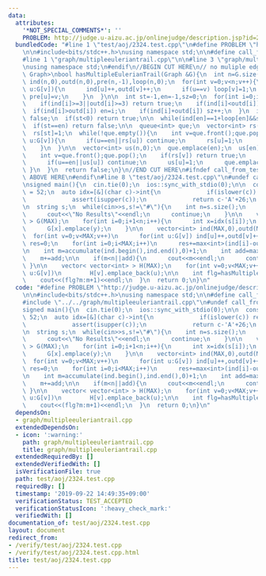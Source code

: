 ```yaml
---
data:
  attributes:
    '*NOT_SPECIAL_COMMENTS*': ''
    PROBLEM: http://judge.u-aizu.ac.jp/onlinejudge/description.jsp?id=2324
  bundledCode: "#line 1 \"test/aoj/2324.test.cpp\"\n#define PROBLEM \"http://judge.u-aizu.ac.jp/onlinejudge/description.jsp?id=2324\"\
    \n\n#include<bits/stdc++.h>\nusing namespace std;\n\n#define call_from_test\n\
    #line 1 \"graph/multipleeuleriantrail.cpp\"\n\n#line 3 \"graph/multipleeuleriantrail.cpp\"\
    \nusing namespace std;\n#endif\n//BEGIN CUT HERE\n// no muliple edge\ntemplate<typename\
    \ Graph>\nbool hasMultipleEulerianTrail(Graph &G){\n  int n=G.size();\n  vector<int>\
    \ ind(n,0),outd(n,0),pre(n,-1),loop(n,0);\n  for(int v=0;v<n;v++){\n    for(int\
    \ u:G[v]){\n      ind[u]++,outd[v]++;\n      if(u==v) loop[v]=1;\n      if(u!=v)\
    \ pre[u]=v;\n    }\n  }\n\n  int st=-1,en=-1,sz=0;\n  for(int i=0;i<n;i++){\n\
    \    if(ind[i]>=3||outd[i]>=3) return true;\n    if(ind[i]<outd[i]) st=i;\n  \
    \  if(ind[i]>outd[i]) en=i;\n    if(ind[i]+outd[i]) sz++;\n  }\n  if(sz<2) return\
    \ false;\n  if(st<0) return true;\n\n  while(ind[en]==1+loop[en]&&st!=en) en=pre[en];\n\
    \  if(st==en) return false;\n\n  queue<int> que;\n  vector<int> rs(n,0);\n  que.emplace(st);\n\
    \  rs[st]=1;\n  while(!que.empty()){\n    int v=que.front();que.pop();\n    for(int\
    \ u:G[v]){\n      if(u==en||rs[u]) continue;\n      rs[u]=1;\n      que.emplace(u);\n\
    \    }\n  }\n\n  vector<int> us(n,0);\n  que.emplace(en);\n  us[en]=1;\n  while(!que.empty()){\n\
    \    int v=que.front();que.pop();\n    if(rs[v]) return true;\n    for(int u:G[v]){\n\
    \      if(u==en||us[u]) continue;\n      us[u]=1;\n      que.emplace(u);\n   \
    \ }\n  }\n  return false;\n}\n//END CUT HERE\n#ifndef call_from_test\n//INSERT\
    \ ABOVE HERE\n#endif\n#line 8 \"test/aoj/2324.test.cpp\"\n#undef call_from_test\n\
    \nsigned main(){\n  cin.tie(0);\n  ios::sync_with_stdio(0);\n\n  const int MAX\
    \ = 52;\n  auto idx=[&](char c)->int{\n             if(islower(c)) return c-'a';\n\
    \             assert(isupper(c));\n             return c-'A'+26;\n           };\n\
    \n  string s;\n  while(cin>>s,s!=\"#\"){\n    int n=s.size();\n    if(n<=2){\n\
    \      cout<<\"No Results\"<<endl;\n      continue;\n    }\n\n    vector< set<int>\
    \ > G(MAX);\n    for(int i=0;i+1<n;i++){\n      int x=idx(s[i]);\n      int y=idx(s[i+1]);\n\
    \      G[x].emplace(y);\n    }\n\n    vector<int> ind(MAX,0),outd(MAX,0);\n  \
    \  for(int v=0;v<MAX;v++)\n      for(int u:G[v]) ind[u]++,outd[v]++;\n\n    int\
    \ res=0;\n    for(int i=0;i<MAX;i++)\n      res+=max<int>(ind[i]-outd[i],0);\n\
    \n    int m=accumulate(ind.begin(),ind.end(),0)+1;\n    int add=max<int>(res-1,0);\n\
    \    m+=add;\n\n    if(m<n||add){\n      cout<<m<<endl;\n      continue;\n   \
    \ }\n\n    vector< vector<int> > H(MAX);\n    for(int v=0;v<MAX;v++)\n      for(int\
    \ u:G[v])\n        H[v].emplace_back(u);\n\n    int flg=hasMultipleEulerianTrail(H);\n\
    \    cout<<(flg?m:m+1)<<endl;\n  }\n  return 0;\n}\n"
  code: "#define PROBLEM \"http://judge.u-aizu.ac.jp/onlinejudge/description.jsp?id=2324\"\
    \n\n#include<bits/stdc++.h>\nusing namespace std;\n\n#define call_from_test\n\
    #include \"../../graph/multipleeuleriantrail.cpp\"\n#undef call_from_test\n\n\
    signed main(){\n  cin.tie(0);\n  ios::sync_with_stdio(0);\n\n  const int MAX =\
    \ 52;\n  auto idx=[&](char c)->int{\n             if(islower(c)) return c-'a';\n\
    \             assert(isupper(c));\n             return c-'A'+26;\n           };\n\
    \n  string s;\n  while(cin>>s,s!=\"#\"){\n    int n=s.size();\n    if(n<=2){\n\
    \      cout<<\"No Results\"<<endl;\n      continue;\n    }\n\n    vector< set<int>\
    \ > G(MAX);\n    for(int i=0;i+1<n;i++){\n      int x=idx(s[i]);\n      int y=idx(s[i+1]);\n\
    \      G[x].emplace(y);\n    }\n\n    vector<int> ind(MAX,0),outd(MAX,0);\n  \
    \  for(int v=0;v<MAX;v++)\n      for(int u:G[v]) ind[u]++,outd[v]++;\n\n    int\
    \ res=0;\n    for(int i=0;i<MAX;i++)\n      res+=max<int>(ind[i]-outd[i],0);\n\
    \n    int m=accumulate(ind.begin(),ind.end(),0)+1;\n    int add=max<int>(res-1,0);\n\
    \    m+=add;\n\n    if(m<n||add){\n      cout<<m<<endl;\n      continue;\n   \
    \ }\n\n    vector< vector<int> > H(MAX);\n    for(int v=0;v<MAX;v++)\n      for(int\
    \ u:G[v])\n        H[v].emplace_back(u);\n\n    int flg=hasMultipleEulerianTrail(H);\n\
    \    cout<<(flg?m:m+1)<<endl;\n  }\n  return 0;\n}\n"
  dependsOn:
  - graph/multipleeuleriantrail.cpp
  extendedDependsOn:
  - icon: ':warning:'
    path: graph/multipleeuleriantrail.cpp
    title: graph/multipleeuleriantrail.cpp
  extendedRequiredBy: []
  extendedVerifiedWith: []
  isVerificationFile: true
  path: test/aoj/2324.test.cpp
  requiredBy: []
  timestamp: '2019-09-22 14:49:35+09:00'
  verificationStatus: TEST_ACCEPTED
  verificationStatusIcon: ':heavy_check_mark:'
  verifiedWith: []
documentation_of: test/aoj/2324.test.cpp
layout: document
redirect_from:
- /verify/test/aoj/2324.test.cpp
- /verify/test/aoj/2324.test.cpp.html
title: test/aoj/2324.test.cpp
---
```

